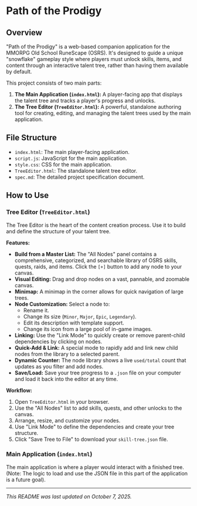 # Path of the Prodigy

## Overview

"Path of the Prodigy" is a web-based companion application for the MMORPG Old School RuneScape (OSRS). It's designed to guide a unique "snowflake" gameplay style where players must unlock skills, items, and content through an interactive talent tree, rather than having them available by default.

This project consists of two main parts:

1.  **The Main Application (`index.html`):** A player-facing app that displays the talent tree and tracks a player's progress and unlocks.
2.  **The Tree Editor (`TreeEditor.html`):** A powerful, standalone authoring tool for creating, editing, and managing the talent trees used by the main application.

## File Structure

-   `index.html`: The main player-facing application.
-   `script.js`: JavaScript for the main application.
-   `style.css`: CSS for the main application.
-   `TreeEditor.html`: The standalone talent tree editor.
-   `spec.md`: The detailed project specification document.

## How to Use

### Tree Editor (`TreeEditor.html`)

The Tree Editor is the heart of the content creation process. Use it to build and define the structure of your talent tree.

**Features:**
-   **Build from a Master List:** The "All Nodes" panel contains a comprehensive, categorized, and searchable library of OSRS skills, quests, raids, and items. Click the `[+]` button to add any node to your canvas.
-   **Visual Editing:** Drag and drop nodes on a vast, pannable, and zoomable canvas.
-   **Minimap:** A minimap in the corner allows for quick navigation of large trees.
-   **Node Customization:** Select a node to:
    -   Rename it.
    -   Change its size (`Minor`, `Major`, `Epic`, `Legendary`).
    -   Edit its description with template support.
    -   Change its icon from a large pool of in-game images.
-   **Linking:** Use the "Link Mode" to quickly create or remove parent-child dependencies by clicking on nodes.
-   **Quick-Add & Link:** A special mode to rapidly add and link new child nodes from the library to a selected parent.
-   **Dynamic Counter:** The node library shows a live `used/total` count that updates as you filter and add nodes.
-   **Save/Load:** Save your tree progress to a `.json` file on your computer and load it back into the editor at any time.

**Workflow:**
1.  Open `TreeEditor.html` in your browser.
2.  Use the "All Nodes" list to add skills, quests, and other unlocks to the canvas.
3.  Arrange, resize, and customize your nodes.
4.  Use "Link Mode" to define the dependencies and create your tree structure.
5.  Click "Save Tree to File" to download your `skill-tree.json` file.

### Main Application (`index.html`)

The main application is where a player would interact with a finished tree. (Note: The logic to load and use the JSON file in this part of the application is a future goal).

---
*This README was last updated on October 7, 2025.*
